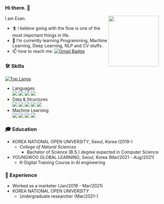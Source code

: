 ### Hi there. 👋

<img align='right' src="https://github-readme-stats.vercel.app/api?username=Esantomi" height="165">

I am Esan.  
- 🏄 I believe going with the flow is one of the most important things in life.
- 🌱 I’m currently learning Programming, Machine Learning, Deep Learning, NLP and CV stuffs.
- 📫 how to reach me: [![Gmail Badge](https://img.shields.io/badge/Gmail-d14836?style=flat-square&logo=Gmail&logoColor=white&link=mailto:deomi@knou.ac.kr)](mailto:deomi@knou.ac.kr)


### 🛠 Skills

[![Top Langs](https://github-readme-stats.vercel.app/api/top-langs/?username=Esantomi)](https://github.com/anuraghazra/github-readme-stats)

<!-- https://simpleicons.org/ -->
- Languages  
<img src="https://img.shields.io/badge/Python-3766AB?style=flat-square&logo=Python&logoColor=white"/></a>
<img src="https://img.shields.io/badge/Go-00ADD8?style=flat-square&logo=Go&logoColor=white"/></a>
<img src="https://img.shields.io/badge/HTML5-E34F26?style=flat-square&logo=HTML5&logoColor=white"/></a>
<img src="https://img.shields.io/badge/JavaScript-F7DF1E?style=flat-square&logo=JavaScript&logoColor=white"/></a>
- Data & Structures  
<img src="https://img.shields.io/badge/MySQL-4479A1?style=flat-square&logo=MySQL&logoColor=white"/></a>
<img src="https://img.shields.io/badge/SQLite-003B57?style=flat-square&logo=SQLite&logoColor=white"/></a>
<img src="https://img.shields.io/badge/NumPy-013243?style=flat-square&logo=NumPy&logoColor=white"/></a>
<img src="https://img.shields.io/badge/Pandas-150458?style=flat-square&logo=Pandas&logoColor=white"/></a>
<img src="https://img.shields.io/badge/Selenium-43B02A?style=flat-square&logo=Selenium&logoColor=white"/></a>
- Machine Learning  
<img src="https://img.shields.io/badge/Scikitlearn-F7931E?style=flat-square&logo=Scikitlearn&logoColor=white"/></a>
<img src="https://img.shields.io/badge/TensorFlow-FF6F00?style=flat-square&logo=TensorFlow&logoColor=white"/></a>
<img src="https://img.shields.io/badge/Keras-D00000?style=flat-square&logo=Keras&logoColor=white"/></a>
<img src="https://img.shields.io/badge/OpenCV-5C3EE8?style=flat-square&logo=OpenCV&logoColor=white"/></a>


### 🎓 Education
<!-- * UNIVERSITY OF NATIONAL FOUNDATION, Seoul, Korea (2012 - 2018)
  * *College of Liberal Arts*
    * Bachelor of Arts (B.A.) in Korean Language and Literature
  * *College of Life Sciences*
    * Bachelor of Science (B.S.) in Biological Sciences -->
* KOREA NATIONAL OPEN UNIVERSITY, Seoul, Korea (2019-)
  * *College of Natural Sciences*
    * Bachelor of Science (B.S.) degree expected in Computer Science
* YOUNGWOO GLOBAL LEARNING, Seoul, Korea (Mar/2021 - Aug/2021)
  * K-Digital Training Course in AI engineering


### 🎯 Experience
* Worked as a marketer (Jan/2019 - Mar/2021)
* KOREA NATIONAL OPEN UNIVERSITY
  * Undergraduate researcher (Mar/2021-)


<!-- [![Anurag's GitHub stats](https://github-readme-stats.vercel.app/api?username=Esantomi)](https://github.com/anuraghazra/github-readme-stats)
 -->


<!--
**Esantomi/Esantomi** is a ✨ _special_ ✨ repository because its `README.md` (this file) appears on your GitHub profile.

Here are some ideas to get you started:

- 🔭 I’m currently working on ...
- 🌱 I’m currently learning ...
- 👯 I’m looking to collaborate on ...
- 🤔 I’m looking for help with ...
- 💬 Ask me about ...
- 📫 How to reach me: ...
- 😄 Pronouns: ...
- ⚡ Fun fact: ...
-->
